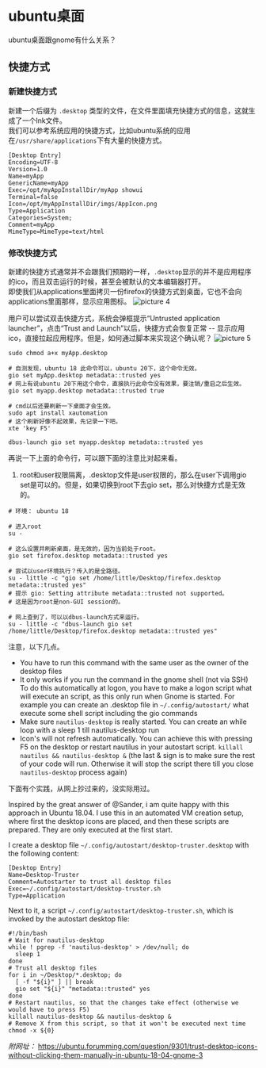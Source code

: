 # ubuntu桌面

ubuntu桌面跟gnome有什么关系？

## 快捷方式
### 新建快捷方式
新建一个后缀为 `.desktop` 类型的文件，在文件里面填充快捷方式的信息，这就生成了一个lnk文件。  
我们可以参考系统应用的快捷方式，比如ubuntu系统的应用在`/usr/share/applications`下有大量的快捷方式。
```
[Desktop Entry]
Encoding=UTF-8
Version=1.0
Name=myApp
GenericName=myApp
Exec=/opt/myAppInstallDir/myApp showui
Terminal=false
Icon=/opt/myAppInstallDir/imgs/AppIcon.png
Type=Application
Categories=System;
Comment=myApp
MimeType=MimeType=text/html
```

### 修改快捷方式
新建的快捷方式通常并不会跟我们预期的一样，`.desktop`显示的并不是应用程序的ico，而且双击运行的时候，甚至会被默认的文本编辑器打开。  
即使我们从applications里面拷贝一份firefox的快捷方式到桌面，它也不会向applications里面那样，显示应用图标。
![picture 4](../images/561d2b6f816918cd73b70cd5910d50291603189cbbf62dd96e67d83ba4885816.png)  

用户可以尝试双击快捷方式，系统会弹框提示“Untrusted application launcher”，点击“Trust and Launch”以后，快捷方式会恢复正常 -- 显示应用ico，直接拉起应用程序。但是，如何通过脚本来实现这个确认呢？
![picture 5](../images/5ab7826115ba20054192920e0a55e99af6886e91fe30d3fc5836d362b03716c6.png)  

```shell
sudo chmod a+x myApp.desktop

# 自测发现，ubuntu 18 此命令可以，ubuntu 20下，这个命令无效。
gio set myApp.desktop metadata::trusted yes
# 网上有说ubuntu 20下用这个命令，直接执行此命令没有效果，要注销/重启之后生效。
gio set myapp.desktop metadata::trusted true

# cmd以后还要刷新一下桌面才会生效。
sudo apt install xautomation
# 这个刷新好像不起效果，先记录一下吧。
xte 'key F5'

dbus-launch gio set myapp.desktop metadata::trusted yes
```
再说一下上面的命令行，可以跟下面的注意比对起来看。
1. root和user权限隔离，.desktop文件是user权限的，那么在user下调用gio set是可以的。但是，如果切换到root下去gio set，那么对快捷方式是无效的。
``` shell
# 环境： ubuntu 18

# 进入root
su -

# 这么设置并刷新桌面，是无效的，因为当前处于root。
gio set firefox.desktop metadata::trusted yes

# 尝试以user环境执行？传入的是全路径。
su - little -c "gio set /home/little/Desktop/firefox.desktop metadata::trusted yes"
# 提示 gio: Setting attribute metadata::trusted not supported。
# 这是因为root是non-GUI session的。

# 网上查到了，可以以dbus-launch方式来运行。
su - little -c "dbus-launch gio set /home/little/Desktop/firefox.desktop metadata::trusted yes"
```


注意，以下几点。
* You have to run this command with the same user as the owner of the desktop files
* It only works if you run the command in the gnome shell (not via SSH)
To do this automatically at logon, you have to make a logon script what will execute an script, as this only run when Gnome is started. For example you can create an .desktop file in `~/.config/autostart/` what execute some shell script including the gio commands
* Make sure `nautilus-desktop` is really started. You can create an while loop with a sleep 1 till nautilus-desktop run
* Icon's will not refresh automatically. You can achieve this with pressing F5 on the desktop or restart nautilus in your autostart script. `killall nautilus && nautilus-desktop &` (the last & sign is to make sure the rest of your code will run. Otherwise it will stop the script there till you close `nautilus-desktop` process again)

下面有个实践，从网上抄过来的，没实际用过。

Inspired by the great answer of @Sander, i am quite happy with this approach in Ubuntu 18.04. I use this in an automated VM creation setup, where first the desktop icons are placed, and then these scripts are prepared. They are only executed at the first start.  

I create a desktop file `~/.config/autostart/desktop-truster.desktop` with the following content:
```
[Desktop Entry]
Name=Desktop-Truster
Comment=Autostarter to trust all desktop files
Exec=~/.config/autostart/desktop-truster.sh
Type=Application
```
Next to it, a script `~/.config/autostart/desktop-truster.sh`, which is invoked by the autostart desktop file:
```shell
#!/bin/bash
# Wait for nautilus-desktop
while ! pgrep -f 'nautilus-desktop' > /dev/null; do
  sleep 1
done
# Trust all desktop files
for i in ~/Desktop/*.desktop; do
  [ -f "${i}" ] || break
  gio set "${i}" "metadata::trusted" yes
done
# Restart nautilus, so that the changes take effect (otherwise we would have to press F5)
killall nautilus-desktop && nautilus-desktop &
# Remove X from this script, so that it won't be executed next time
chmod -x ${0}
```

*附网址：* https://ubuntu.forumming.com/question/9301/trust-desktop-icons-without-clicking-them-manually-in-ubuntu-18-04-gnome-3